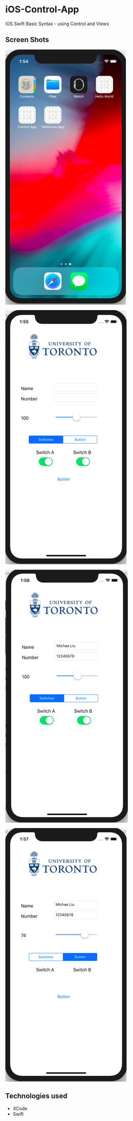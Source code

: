 # iOS-Control-App
iOS Swift Basic Syntax - using Control and Views



## Screen Shots

![Screen shot](Screen1.png)


![Screen shot](Screen2.png)


![Screen shot](Screen3.png)


![Screen shot](Screen4.png)


## Technologies used
- XCode
- Swift
